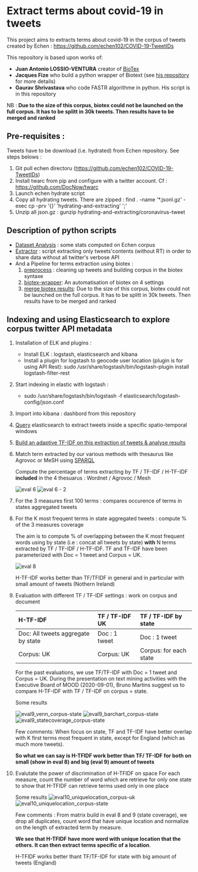 # Extract terms about covid-19 in tweets

This project aims to extracts terms about covid-19 in the corpus of tweets created by Echen : https://github.com/echen102/COVID-19-TweetIDs

This repository is based upon works of:
* **Juan Antonio LOSSIO-VENTURA** creator of [BioTex](https://github.com/sifrproject/biotex/tree/master)
* **Jacques Fize** who build a python wrapper of Biotext (see [his repository](https://gitlab.irstea.fr/jacques.fize/biotex_python) for more details)
* **Gaurav Shrivastava** who code FASTR algorithme in python. His script is in this repository

NB : **Due to the size of this corpus, biotex could not be launched on the full corpus. It has to be splitt in 30k tweets. Then results have to be merged and ranked**

## Pre-requisites :
Tweets have to be download (i.e. hydrated) from Echen repository. See steps belows :
1. Git pull echen directoru (https://github.com/echen102/COVID-19-TweetIDs)
2. Install twarc from pip and configure with a twitter account. Cf : https://github.com/DocNow/twarc
3. Launch echen hydrate script
4. Copy all hydrating tweets. There are zipped :
        find . -name '*.jsonl.gz' -exec cp -prv '{}' 'hydrating-and-extracting' ';'
5. Unzip all json.gz :
        gunzip hydrating-and-extracting/coronavirus-tweet
        
   
## Description of python scripts
* [Dataset Analysis](COVID-19-TweetIDs-dataset-analyse.py) : some stats computed on Echen corpus
* [Extractor](COVID-19-TweetIDs-extractor.py) : script extracting only tweets'contents (without RT) in order to share data without all twitter's verbose API 
* And a Pipeline for terms extraction using biotex :
    1. [preprocess](COVID-19-TweetIDs-preprocess.py) : cleaning up tweets and building corpus in the biotex syntaxe
    2. [biotex-wrapper](COVID-19-TweetsIDS_biotex_wrapper.py): An automatisation of biotex on 4 settings
    3. [merge biotex results](COVID-19-TweetIDS-merge-biotex-results.py): Due to the size of this corpus, biotex could not be launched on the full corpus. It has to be splitt in 30k tweets. Then results have to be merged and ranked
    
## Indexing and using Elasticsearch to explore corpus twitter API metadata
1. Installation of ELK and plugins :
    * Install ELK : logstash, elasticsearch and kibana
    * Install a plugin for logstash to geocode user location (plugin is for using API Rest):
        sudo /usr/share/logstash/bin/logstash-plugin install logstash-filter-rest
2. Start indexing in elastic with logstash :
    * sudo /usr/share/logstash/bin/logstash -f elasticsearch/logstash-config/json.conf
3. Import into kibana : dashbord from this repository
4. [Query](elasticsearch/analyse/Elasticquery.md) elasticsearch to extract tweets inside a specific spatio-temporal windows
5. [Build an adaptive TF-IDF on this extraction of tweets & analyse results](COVID-19-TweetIDS-ES-Analyse.py)
6. Match term extracted by our various methods with thesaurus like Agrovoc or MeSH using [SPARQL](elasticsearch/analyse/sparqlquery.md)
    
    Compute the percentage of terms extracting by TF / TF-IDF / H-TF-IDF **included** in the 4 thesuarus : Wordnet / Agrovoc / Mesh
    
    ![eval 6](readme_ressources/thesaurus_coverage.png)
    ![eval 6 - 2](readme_ressources/venn_wordcloud.png)
7. For the 3 measures first 100 terms : compares occurence of terms in states aggregated tweets
8. For the K most frequent terms in state aggregated tweets : compute % of the 3 measures coverage

    The aim is to compute % of overlapping between the K most frequent words using by state (i.e : concat all tweets by state) **with** N terms extracted by TF / TF-IDF / H-TF-IDF.
    TF and TF-IDF have been parameterized with Doc = 1 tweet and Corpus = UK.
    
    ![eval 8](readme_ressources/barchcart_bystate.png "Evaluation of point 8")
    
    H-TF-IDF works better than TF/TFIDF in general and in particular with small amount of tweets (Nothern Ireland)
9. Evaluation with different TF / TF-IDF settings : work on corpus and document 

    | H-TF-IDF  |  TF / TF-IDF UK | TF / TF-IDF by state |
    |:---|:---|:---|
    | Doc: All tweets aggregate by state  | Doc : 1 tweet  | Doc : 1 tweet  |
    | Corpus: UK  | Corpus: UK  | Corpus: for each state  |
    
    For the past evaluations, we use TF/TF-IDF with Doc = 1 tweet and Corpus = UK. During the presentation on text mining activities with the Executive Board of MOOD (2020-09-01), Bruno Martins suggest us to compare H-TF-IDF with TF / TF-IDF on corpus = state.
    
    Some results
    
    ![eval9_venn_corpus-state](readme_ressources/eval9_venn_corpus-state.png "Venn wordcloud for corpus = state")
    ![eval9_barchart_corpus-state](readme_ressources/eval9_barchart_corpus-state.png "Barchart common or specific words by measure")
    ![eval9_statecoverage_corpus-state](readme_ressources/eval9_statecoverage_corpus-state.png "Barchart state coverage")
    
    Few comments: When focus on state, TF and TF-IDF have better overlap with K first terms most frequent in state, except for England (which as much more tweets).
    
    **So what we can say is H-TFIDF work better than TF/ TF-IDF for both on small (show in eval 8) and big (eval 9) amount of tweets** 
10. Evalutate the power of discrimination of H-TFIDF on space
    For each measure, count the number of word which are retrieve for only one state to show that H-TFIDF can retrieve terms used only in one place
    
    Some results
    ![eval10_uniquelocation_corpus-uk](readme_ressources/eval10_uniquelocation_corpus-uk.png "percentage of unique location for words extracted")
    ![eval10_uniquelocation_corpus-state](readme_ressources/eval10_uniquelocation_corpus-state.png "percentage of unique location for words extracted")
    
    Few comments :
    From matrix build in eval 8 and 9 (state coverage), we drop all duplicates, count word that have unique location and normalize on the length of extracted term by measure.
    
    **We see that H-TFIDF have more word with unique location that the others. It can then extract terms specific of a location**. 
    
    H-TFIDF works better thant TF/TF-IDF for state with big amount of tweets (England) 